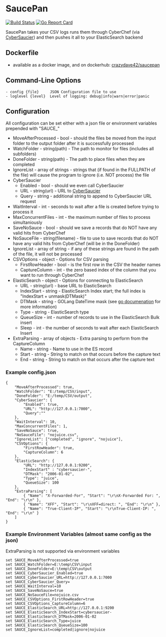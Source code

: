 # SaucePan
[![Build Status](https://travis-ci.org/DBHeise/Saucepan.svg?branch=master)](https://travis-ci.org/DBHeise/Saucepan)
[![Go Report Card](https://goreportcard.com/badge/github.com/DBHeise/Saucepan)](https://goreportcard.com/report/github.com/DBHeise/Saucepan)

SaucePan takes your CSV logs runs them through CyberChef (via [CyberSaucier](https://github.com/DBHeise/CyberSaucier)) and then pushes it all to your ElasticSearch backend


## Dockerfile
- available as a docker image, and on dockerhub: [crazydave42/saucepan](https://hub.docker.com/r/crazydave42/saucepan)


## Command-Line Options
```
- config {file}     JSON Configuration file to use
- loglevel {level}  Level of logging: debug|info|warn|error|panic
```

## Configuration
All configuration can be set either with a json file or environment variables prepended with "SAUCE_"
* MoveAfterProcessed - bool - should the files be moved from the input folder to the output folder after it is successfully processed
* WatchFolder - string(path) - The path to monitor for files (includes all subfolders)
* DoneFolder - string(path) - The path to place files when they are completed
* IgnoreList - array of strings - strings that (if found in the FULLPATH of the file) will cause the program to ignore (i.e. NOT process) the file
* CyberSaucier
    - Enabled - bool - should we even call CyberSaucier
    - URL - string(url) - URL to [CyberSaucier](https://github.com/DBHeise/CyberSaucier)
    - Query - string - additional string to append to CyberSaucier URL request
* WaitInterval - int - seconds to wait after a file is created before trying to process it
* MaxConcurrentFiles - int - the maximum number of files to process simultaniously
* SaveNoSauce - bool - should we save a records that do NOT have any valid hits from CyberChef
* NoSauceFile - string(filename) - file to use to save records that do NOT have any valid hits from CyberChef (will be in the DoneFolder)
* IgnoreList - array of string - if any of these strings are found in the path of the file, it will not be processed
* CSVOptions - object - Options for CSV parsing
    - FirstRowHeader - bool - is the first row in the CSV the header names
    - CaptureColumn - int - the zero based index of the column that you want to run through CyberChef
* ElasticSearch - object - Options for connecting to ElasticSearch
    - URL - string(url) - base URL to ElasticSearch
    - IndexStart - string - ElasticSearch Index start; the full index is "IndexStart + unmask(DTMask)"
    - DTMask - string - GOLang DateTime mask (see [go documenation](https://golang.org/pkg/time/#Parse) for more information)
    - Type - string - ElasticSearch type
    - QueueSize - int - number of records to use in the ElasticSearch Bulk insert
    - Sleep - int - the number of seconds to wait after each ElasticSearch Insert
* ExtraParsing - array of objects - Extra parsing to perform from the CaptureColumn
    - Name - string - Name to use in the ES record
    - Start - string - String to match on that occurs before the capture text
    - End - string  - String to match on that occurs after the capture text

### Example config.json
```
{
    "MoveAfterProcessed": true,
    "WatchFolder": "E:/temp/CSV/input",
    "DoneFolder": "E:/temp/CSV/output",
    "CyberSaucier": {
        "Enabled": true,
        "URL": "http://127.0.0.1:7000",
        "Query":""
    },
    "WaitInterval": 10,    
    "MaxConcurrentFiles": 1,
    "SaveNoSauce": true,
    "NoSauceFile": "nojuice.csv",
    "IgnoreList": ["completed", "ignore", "nojuice"],
    "CSVOptions": {
        "FirstRowHeader": true,
        "CaptureColumn": 6
    },
    "ElasticSearch": {
        "URL": "http://127.0.0.1:9200",        
        "IndexStart" : "cybersaucier-",
        "DTMask": "2006-01-02",
        "Type": "juice",        
        "QueueSize": 100
    },
    "ExtraParsing": [
        { "Name": "X-Forwarded-For", "Start": "\r\nX-Forwarded For: ", "End": "\r\n" },
        { "Name": "XFF", "Start": "\r\nXFF=direct: ", "End": "\r\n" },
        { "Name": "True-Client-IP", "Start": "\r\nTrue-Client-IP: ", "End": "\r\n" }
    ]    
}
```

### Example Environment Variables (almost same config as the json)
ExtraParsing is not supported via environment variables
```
set SAUCE_MoveAfterProcessed=true
set SAUCE_WatchFolder=E:\temp\CSV\input
set SAUCE_DoneFolder=E:\temp\CSV\output
set SAUCE_CyberSaucier_Enabled=true
set SAUCE_CyberSaucier_URL=http://127.0.0.1:7000
set SAUCE_CyberSaucier_Query=
set SAUCE_WaitInterval=10
set SAUCE_SaveNoSauce=true
set SAUCE_NoSauceFile=nojuice.csv
set SAUCE_CSVOptions_FirstRowHeader=true
set SAUCE_CSVOptions_CaptureColumn=6
set SAUCE_ElasticSearch_URL=http://127.0.0.1:9200
set SAUCE_ElasticSearch_IndexStart=cybersaucier-
set SAUCE_ElasticSearch_DTMask=2006-01-02
set SAUCE_ElasticSearch_Type=juice
set SAUCE_ElasticSearch_QueueSize=100
set SAUCE_IgnoreList=completed|ignore|nojuice
```
